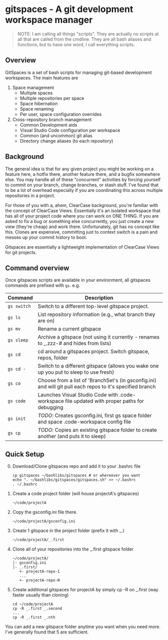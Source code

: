 # gitspaces - A git development workspace manager

> NOTE: I am calling all things "scripts". They are actually no scripts at all that are called from the cmdline. They are all bash aliases and functions, but to have one word, I call everything scripts.

## Overview

GitSpaces is a set of bash scripts for managing git-based development workspaces. The main features are

1. Space management
   * Multiple spaces
   * Multiple repositories per space
   * Space hibernation
   * Space renaming
   * Per user, space configuration overrides
2. Cross-repository branch management
   * Common Development aids
   * Visual Studio Code configuration per workspace
   * Common (and uncommon) git alias
   * Directory change aliases (to each repository)

## Background

The general idea is that for any given project you might be working on a feature here, a hotfix there, another feature there, 
and a bugfix somewhere else. You may handle all of these "concurrent" activities by forcing yourself to commit on your branch,
change branches, or stash stuff. I've found that to be a lot of overhead especially if you are coordinating this across multiple
repositories in a project.

For those of you with a, ahem, ClearCase background, you're familiar with the concept of ClearCase Views. Essentially it's an
isolated workspace that has all of your project code where you can work on ONE THING. If you are asked to fix a bug or
something else concurrently, you just create a new view (they're cheap) and work there. Unfortunately, git has no concept
like this. Clones are expensive, committing just to context switch is a pain and messes up your commit history to boot.

Gitspaces are essentially a lightweight implementation of ClearCase Views for git projects.

## Command overview

Once gitspaces scripts are available in your environment, all gitspaces commands are prefixed with `gs`. e.g.

Command     | Description
------------|------------------------
`gs switch` | Switch to a different top-level gitspace project.
`gs ls`     | List repository information (e.g., what branch they are on)
`gs mv`     | Rename a current gitspace
`gs sleep`  | Archive a gitspace (not using it currently - renames to _.zzz-# and hides from lists)
`gs cd`     | cd around a gitspaces project. Switch gitspace, repos, folder
`gs cd -`   | Switch to a different gitspace (allows you wake one up you put to sleep to use fresh)
`gs co`     | Choose from a list of 'BranchSet's (in gsconfig.ini) and will git pull each repos to it's specified branch
`gs code`   | Launches Visual Studio Code with .code-workspace file updated with proper paths for debugging
`gs init`   | _TODO_: Creates gsconfig.ini, first gs space folder and space .code-workspace config file
`gs cp`     | _TODO_: Copies an existing gitspace folder to create another (and puts it to sleep)


## Quick Setup

0. Download/Clone gitspaces repo and add it to your .bashrc file

   ```
   cp gitspaces ~/bashlibs/gitspaces # or whereever you want
   echo ". ~/bashlibs/gitspaces/gitspaces.sh" >> ~/.bashrc
   . ~/.bashrc
   ```
   
1. Create a code project folder (will house projectA's gitspaces)

   `~/code/projectA`

2. Copy the gsconfig.ini file there.
   
   `~/code/projectA/gsconfig.ini`

3. Create 1 gitspace in the project folder (prefix it with \_.)

   `~/code/projectA/_.first`
   
4. Clone all of your repositories into the \_.first gitspace folder

   ```
   ~/code/projectA/
   |- gsconfig.ini
   |- _.first/
      +- projectA-repo-1
      ...
      +- projectA-repo-N
   ```
5. Create additional gitspaces for projectA by simply cp -R on _.first (way faster usually than cloning)

   ```
   cd ~/code/projectA
   cp -R _.first _.second
   ...
   cp -R _.first _.nth
   ```
  
  You can add a new gitspace folder anytime you want when you need more. I've generally found that 5 are sufficient.
